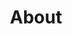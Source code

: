 ---
title: About
layout: about

about_me: |
  I currently joined Professor [Yankai Cao's group](https://optimal.chbe.ubc.ca) as a Postdoctoral Researcher in the [Institute of Applied Mathematics](https://www.iam.ubc.ca/) and [Department of Chemical and Biological Engineering](https://www.chbe.ubc.ca), University of British Columbia.

  I obtained my M.S. and Ph.D. degree in [Computer Science](http://www.cs.umb.edu) from University of Massachusetts, Boston in 2016 and 2019, respectively, under the supervision of [Dan A. Simovici](https://www.cs.umb.edu/~dsim/). Prior to that, I received my M.Eng. (Master of Engineering) degree in Systems Engineering (Power System track) from Cornell University in 2013, and I also earned my B.S. degree in Electrical and Computer Engineering from Shanghai Jiao Tong University in 2012.
  
  My research focuses on the use of clusterability and deterministic global optimization tools to address challenges when building scalable trustworthy machine learning systems. In collaboration with industrial and experimental research groups, I am using my algorithms in a wide range of applications, including neural network modularity, federated learning, biomass and biorefinery processes, neural decoding of the brain, and business decision-making. I have developed several open-source software products (with shared or distributed memory) for the community.
  
  As a machine learning researcher, I enjoy applying new technologies to solve real-life problems. I also enjoy traveling and astrophotography during my spare time.

  *I am on 2023 academic job market!*

about_me_img: "/imgs/bio-kaixun.jpeg"
about_me_img_caption: |
  White Rock, BC (Spring 2021)

---
